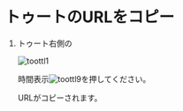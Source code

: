 # トゥートのURLをコピー

1. トゥート右側の  

   ![toottl1](https://dl.thedesk.top/media/toottl1.PNG)  

   時間表示![toottl9](https://dl.thedesk.top/media/toottl9.PNG)を押してください。  

   URLがコピーされます。

